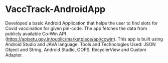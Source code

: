 # VaccTrack-AndroidApp
Developed a basic Android Application that helps the user to find slots for Covid vaccination for given pin-code.
The app fetches the data from publicly available Co-Win API (https://apisetu.gov.in/public/marketplace/api/cowin).
This app is built using Android Studio and JAVA language.
Tools and Technologies Used: JSON Object and String, Android Studio,
OOPS, RecyclerView and Custom Adapter.
